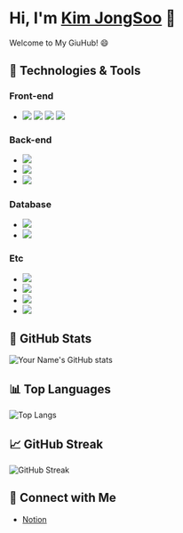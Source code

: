 # Hi, I'm [Kim JongSoo](https://github.com/JongSoo0919) 👋
Welcome to My GiuHub! 😄

## 🔧 Technologies & Tools

### Front-end
- <img src="https://img.shields.io/badge/HTML5-E34F26?style=flat&logo=HTML5&logoColor=white"/>  <img src="https://img.shields.io/badge/CSS3-1527B6?style=flat&logo=CSS3&logoColor=white"/>  <img src="https://img.shields.io/badge/JavaScript-F7DF1E?style=flat&logo=JavaScript&logoColor=white"/>  <img src="https://img.shields.io/badge/Thymeleaf-005F0F?style=flat&logo=Thymeleaf&logoColor=white"/>

### Back-end
- <img src="https://img.shields.io/badge/Java-ED8B00?style=flat&logo=Java&logoColor=white"/>
- <img src="https://img.shields.io/badge/Spring-6DB33F?style=flat&logo=Spring&logoColor=white"/>
- <img src="https://img.shields.io/badge/Springboot-6DB33F?style=flat&logo=SpringBoot&logoColor=white"/>

### Database
- <img src="https://img.shields.io/badge/MySQL-4479A1?style=flat&logo=MySQL&logoColor=white"/>
- <img src="https://img.shields.io/badge/MongoDB-47A248?style=flat&logo=MongoDB&logoColor=white"/>

### Etc
- <img src="https://img.shields.io/badge/Git-F05032?style=flat&logo=Git&logoColor=white"/>
- <img src="https://img.shields.io/badge/Slack-4A154B?style=flat&logo=Slack&logoColor=white"/>
- <img src="https://img.shields.io/badge/Notion-000000?style=flat&logo=Notion&logoColor=white"/>
- <img src="https://img.shields.io/badge/Trello-0052cc?style=flat&logo=Trello&logoColor=white"/>

## 🌟 GitHub Stats

![Your Name's GitHub stats](https://github-readme-stats.vercel.app/api?username=JongSoo0919&show_icons=true&theme=radical)

## 📊 Top Languages

![Top Langs](https://github-readme-stats.vercel.app/api/top-langs/?username=JongSoo0919&layout=compact)

## 📈 GitHub Streak

![GitHub Streak](https://github-readme-streak-stats.herokuapp.com/?user=JongSoo0919)

## 🤝 Connect with Me

- [Notion](https://bit.ly/3NIjS8I)

